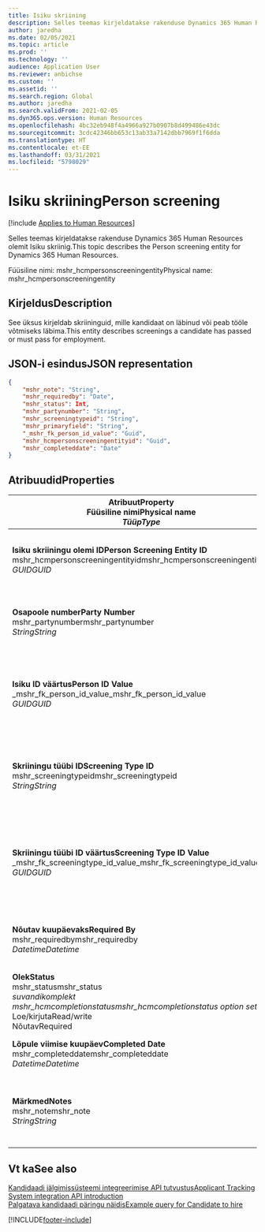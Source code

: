 ```yaml
---
title: Isiku skriining
description: Selles teemas kirjeldatakse rakenduse Dynamics 365 Human Resources olemit Isiku skriinig.
author: jaredha
ms.date: 02/05/2021
ms.topic: article
ms.prod: ''
ms.technology: ''
audience: Application User
ms.reviewer: anbichse
ms.custom: ''
ms.assetid: ''
ms.search.region: Global
ms.author: jaredha
ms.search.validFrom: 2021-02-05
ms.dyn365.ops.version: Human Resources
ms.openlocfilehash: 4bc32eb948f4a4966a927b0907b8d499486e43dc
ms.sourcegitcommit: 3cdc42346bb653c13ab33a7142dbb7969f1f6dda
ms.translationtype: HT
ms.contentlocale: et-EE
ms.lasthandoff: 03/31/2021
ms.locfileid: "5798029"
---
```

# <a name="person-screening"></a><span data-ttu-id="e3e79-103">Isiku skriining</span><span class="sxs-lookup"><span data-stu-id="e3e79-103">Person screening</span></span>

[!include [Applies to Human Resources](../includes/applies-to-hr.md)]

<span data-ttu-id="e3e79-104">Selles teemas kirjeldatakse rakenduse Dynamics 365 Human Resources olemit Isiku skriinig.</span><span class="sxs-lookup"><span data-stu-id="e3e79-104">This topic describes the Person screening entity for Dynamics 365 Human Resources.</span></span>

<span data-ttu-id="e3e79-105">Füüsiline nimi: mshr_hcmpersonscreeningentity</span><span class="sxs-lookup"><span data-stu-id="e3e79-105">Physical name: mshr_hcmpersonscreeningentity</span></span>

## <a name="description"></a><span data-ttu-id="e3e79-106">Kirjeldus</span><span class="sxs-lookup"><span data-stu-id="e3e79-106">Description</span></span>

<span data-ttu-id="e3e79-107">See üksus kirjeldab skriininguid, mille kandidaat on läbinud või peab tööle võtmiseks läbima.</span><span class="sxs-lookup"><span data-stu-id="e3e79-107">This entity describes screenings a candidate has passed or must pass for employment.</span></span>

## <a name="json-representation"></a><span data-ttu-id="e3e79-108">JSON-i esindus</span><span class="sxs-lookup"><span data-stu-id="e3e79-108">JSON representation</span></span>

```json
{
    "mshr_note": "String",
    "mshr_requiredby": "Date",
    "mshr_status": Int,
    "mshr_partynumber": "String",
    "mshr_screeningtypeid": "String",
    "mshr_primaryfield": "String",
    "_mshr_fk_person_id_value": "Guid",
    "mshr_hcmpersonscreeningentityid": "Guid",
    "mshr_completeddate": "Date"
}
```

## <a name="properties"></a><span data-ttu-id="e3e79-109">Atribuudid</span><span class="sxs-lookup"><span data-stu-id="e3e79-109">Properties</span></span>

| <span data-ttu-id="e3e79-110">Atribuut</span><span class="sxs-lookup"><span data-stu-id="e3e79-110">Property</span></span><br><span data-ttu-id="e3e79-111">**Füüsiline nimi**</span><span class="sxs-lookup"><span data-stu-id="e3e79-111">**Physical name**</span></span><br><span data-ttu-id="e3e79-112">**_Tüüp_**</span><span class="sxs-lookup"><span data-stu-id="e3e79-112">**_Type_**</span></span> | <span data-ttu-id="e3e79-113">Kasuta</span><span class="sxs-lookup"><span data-stu-id="e3e79-113">Use</span></span> | <span data-ttu-id="e3e79-114">Kirjeldus</span><span class="sxs-lookup"><span data-stu-id="e3e79-114">Description</span></span> |
| --- | --- | --- |
| <span data-ttu-id="e3e79-115">**Isiku skriiningu olemi ID**</span><span class="sxs-lookup"><span data-stu-id="e3e79-115">**Person Screening Entity ID**</span></span><br><span data-ttu-id="e3e79-116">mshr_hcmpersonscreeningentityid</span><span class="sxs-lookup"><span data-stu-id="e3e79-116">mshr_hcmpersonscreeningentityid</span></span><br><span data-ttu-id="e3e79-117">*GUID*</span><span class="sxs-lookup"><span data-stu-id="e3e79-117">*GUID*</span></span> | <span data-ttu-id="e3e79-118">Kirjutuskaitstud</span><span class="sxs-lookup"><span data-stu-id="e3e79-118">Read-only</span></span><br><span data-ttu-id="e3e79-119">Nõutav</span><span class="sxs-lookup"><span data-stu-id="e3e79-119">Required</span></span><br><span data-ttu-id="e3e79-120">Süsteemi loodud</span><span class="sxs-lookup"><span data-stu-id="e3e79-120">System-generated</span></span> | <span data-ttu-id="e3e79-121">Isiku skriiningu kirje kordumatu peamine identifikaator.</span><span class="sxs-lookup"><span data-stu-id="e3e79-121">Unique primary identifier for the person screening record.</span></span> |
| <span data-ttu-id="e3e79-122">**Osapoole number**</span><span class="sxs-lookup"><span data-stu-id="e3e79-122">**Party Number**</span></span><br><span data-ttu-id="e3e79-123">mshr_partynumber</span><span class="sxs-lookup"><span data-stu-id="e3e79-123">mshr_partynumber</span></span><br><span data-ttu-id="e3e79-124">*String*</span><span class="sxs-lookup"><span data-stu-id="e3e79-124">*String*</span></span> | <span data-ttu-id="e3e79-125">Loe/kirjuta</span><span class="sxs-lookup"><span data-stu-id="e3e79-125">Read/write</span></span><br><span data-ttu-id="e3e79-126">Nõutav</span><span class="sxs-lookup"><span data-stu-id="e3e79-126">Required</span></span> | <span data-ttu-id="e3e79-127">Kandidaadiga seotud osapoole (isiku) number.</span><span class="sxs-lookup"><span data-stu-id="e3e79-127">The party (person) number associated with the candidate.</span></span> |
| <span data-ttu-id="e3e79-128">**Isiku ID väärtus**</span><span class="sxs-lookup"><span data-stu-id="e3e79-128">**Person ID Value**</span></span><br><span data-ttu-id="e3e79-129">_mshr_fk_person_id_value</span><span class="sxs-lookup"><span data-stu-id="e3e79-129">_mshr_fk_person_id_value</span></span><br><span data-ttu-id="e3e79-130">*GUID*</span><span class="sxs-lookup"><span data-stu-id="e3e79-130">*GUID*</span></span> | <span data-ttu-id="e3e79-131">Kirjutuskaitstud</span><span class="sxs-lookup"><span data-stu-id="e3e79-131">Read-only</span></span><br><span data-ttu-id="e3e79-132">Nõutav</span><span class="sxs-lookup"><span data-stu-id="e3e79-132">Required</span></span><br><span data-ttu-id="e3e79-133">Võõrvõti: mshr_dirpersonentityid olemile mshr_dirpersonentity</span><span class="sxs-lookup"><span data-stu-id="e3e79-133">Foreign key: mshr_dirpersonentityid of mshr_dirpersonentity</span></span> | <span data-ttu-id="e3e79-134">Süsteemi loodud osapoole (isiku) olemi kirje kordumatu identifikaator.</span><span class="sxs-lookup"><span data-stu-id="e3e79-134">The system-generated identifier of the party (person) entity record.</span></span> |
| <span data-ttu-id="e3e79-135">**Skriiningu tüübi ID**</span><span class="sxs-lookup"><span data-stu-id="e3e79-135">**Screening Type ID**</span></span><br><span data-ttu-id="e3e79-136">mshr_screeningtypeid</span><span class="sxs-lookup"><span data-stu-id="e3e79-136">mshr_screeningtypeid</span></span><br><span data-ttu-id="e3e79-137">*String*</span><span class="sxs-lookup"><span data-stu-id="e3e79-137">*String*</span></span> | <span data-ttu-id="e3e79-138">Loe/kirjuta</span><span class="sxs-lookup"><span data-stu-id="e3e79-138">Read/write</span></span><br><span data-ttu-id="e3e79-139">Nõutav</span><span class="sxs-lookup"><span data-stu-id="e3e79-139">Required</span></span><br><span data-ttu-id="e3e79-140">Võõrvõti: screeningtype</span><span class="sxs-lookup"><span data-stu-id="e3e79-140">Foreign key: ScreeningType</span></span> | <span data-ttu-id="e3e79-141">Human Resourcesis määratletud skriiningu tüübi identifikaator.</span><span class="sxs-lookup"><span data-stu-id="e3e79-141">The identifier of the screening type defined in Human Resources.</span></span> |
| <span data-ttu-id="e3e79-142">**Skriiningu tüübi ID väärtus**</span><span class="sxs-lookup"><span data-stu-id="e3e79-142">**Screening Type ID Value**</span></span><br><span data-ttu-id="e3e79-143">_mshr_fk_screeningtype_id_value</span><span class="sxs-lookup"><span data-stu-id="e3e79-143">_mshr_fk_screeningtype_id_value</span></span><br><span data-ttu-id="e3e79-144">*GUID*</span><span class="sxs-lookup"><span data-stu-id="e3e79-144">*GUID*</span></span> | <span data-ttu-id="e3e79-145">Kirjutuskaitstud</span><span class="sxs-lookup"><span data-stu-id="e3e79-145">Read-only</span></span><br><span data-ttu-id="e3e79-146">Nõutav</span><span class="sxs-lookup"><span data-stu-id="e3e79-146">Required</span></span><br><span data-ttu-id="e3e79-147">Võõrvõti: mshr_hcmscreeningtypeentityid olemist mshr_hcmscreeningtypeentity</span><span class="sxs-lookup"><span data-stu-id="e3e79-147">Foreign key: mshr_hcmscreeningtypeentityid of mshr_hcmscreeningtypeentity</span></span> | <span data-ttu-id="e3e79-148">Seostatud üksuse skriiningu tüübi kirje süsteemi loodud kordumatu identifikaator.</span><span class="sxs-lookup"><span data-stu-id="e3e79-148">System-generated identifier for the screening type record in the associated entity.</span></span> |
| <span data-ttu-id="e3e79-149">**Nõutav kuupäevaks**</span><span class="sxs-lookup"><span data-stu-id="e3e79-149">**Required By**</span></span><br><span data-ttu-id="e3e79-150">mshr_requiredby</span><span class="sxs-lookup"><span data-stu-id="e3e79-150">mshr_requiredby</span></span><br><span data-ttu-id="e3e79-151">*Datetime*</span><span class="sxs-lookup"><span data-stu-id="e3e79-151">*Datetime*</span></span> | <span data-ttu-id="e3e79-152">Loe/kirjuta</span><span class="sxs-lookup"><span data-stu-id="e3e79-152">Read/write</span></span><br><span data-ttu-id="e3e79-153">Valikuline</span><span class="sxs-lookup"><span data-stu-id="e3e79-153">Optional</span></span> | <span data-ttu-id="e3e79-154">Skriiningu nõutav lõpule viismise kuupäev.</span><span class="sxs-lookup"><span data-stu-id="e3e79-154">The date by which the screening is required to be completed.</span></span> |
| <span data-ttu-id="e3e79-155">**Olek**</span><span class="sxs-lookup"><span data-stu-id="e3e79-155">**Status**</span></span><br><span data-ttu-id="e3e79-156">mshr_status</span><span class="sxs-lookup"><span data-stu-id="e3e79-156">mshr_status</span></span><br><span data-ttu-id="e3e79-157">*suvandikomplekt mshr_hcmcompletionstatus*</span><span class="sxs-lookup"><span data-stu-id="e3e79-157">*mshr_hcmcompletionstatus option set*</span></span><br><span data-ttu-id="e3e79-158">Loe/kirjuta</span><span class="sxs-lookup"><span data-stu-id="e3e79-158">Read/write</span></span><br><span data-ttu-id="e3e79-159">Nõutav</span><span class="sxs-lookup"><span data-stu-id="e3e79-159">Required</span></span> | <span data-ttu-id="e3e79-160">Esitab skriiningu jaoks kandidaadi oleku.</span><span class="sxs-lookup"><span data-stu-id="e3e79-160">Provides the candidate’s status for the screening.</span></span> |
| <span data-ttu-id="e3e79-161">**Lõpule viimise kuupäev**</span><span class="sxs-lookup"><span data-stu-id="e3e79-161">**Completed Date**</span></span><br><span data-ttu-id="e3e79-162">mshr_completeddate</span><span class="sxs-lookup"><span data-stu-id="e3e79-162">mshr_completeddate</span></span><br><span data-ttu-id="e3e79-163">*Datetime*</span><span class="sxs-lookup"><span data-stu-id="e3e79-163">*Datetime*</span></span> | <span data-ttu-id="e3e79-164">Loe/kirjuta</span><span class="sxs-lookup"><span data-stu-id="e3e79-164">Read/write</span></span><br><span data-ttu-id="e3e79-165">Valikuline</span><span class="sxs-lookup"><span data-stu-id="e3e79-165">Optional</span></span> | <span data-ttu-id="e3e79-166">Skriiningu lõpule viimise kuupäev.</span><span class="sxs-lookup"><span data-stu-id="e3e79-166">The date the screening was completed.</span></span> |
| <span data-ttu-id="e3e79-167">**Märkmed**</span><span class="sxs-lookup"><span data-stu-id="e3e79-167">**Notes**</span></span><br><span data-ttu-id="e3e79-168">mshr_note</span><span class="sxs-lookup"><span data-stu-id="e3e79-168">mshr_note</span></span><br><span data-ttu-id="e3e79-169">*String*</span><span class="sxs-lookup"><span data-stu-id="e3e79-169">*String*</span></span> | <span data-ttu-id="e3e79-170">Loe/kirjuta</span><span class="sxs-lookup"><span data-stu-id="e3e79-170">Read/write</span></span><br><span data-ttu-id="e3e79-171">Valikuline</span><span class="sxs-lookup"><span data-stu-id="e3e79-171">Optional</span></span> | <span data-ttu-id="e3e79-172">Märkused värbamishalduritele ja värbajatele kasutamiseks.</span><span class="sxs-lookup"><span data-stu-id="e3e79-172">Notes for use by hiring managers and recruiters.</span></span> |

## <a name="see-also"></a><span data-ttu-id="e3e79-173">Vt ka</span><span class="sxs-lookup"><span data-stu-id="e3e79-173">See also</span></span>

[<span data-ttu-id="e3e79-174">Kandidaadi jälgimissüsteemi integreerimise API tutvustus</span><span class="sxs-lookup"><span data-stu-id="e3e79-174">Applicant Tracking System integration API introduction</span></span>](hr-admin-integration-ats-api-introduction.md)<br>
[<span data-ttu-id="e3e79-175">Palgatava kandidaadi päringu näidis</span><span class="sxs-lookup"><span data-stu-id="e3e79-175">Example query for Candidate to hire</span></span>](hr-admin-integration-ats-api-candidate-to-hire-example-query.md)



[!INCLUDE[footer-include](../includes/footer-banner.md)]